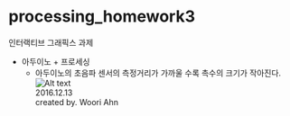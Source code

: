 # processing_homework3  
인터랙티브 그래픽스 과제    
* 아두이노 + 프로세싱
	* 아두이노의 초음파 센서의 측정거리가 가까울 수록 촉수의 크기가 작아진다.
![Alt text](https://github.com/missAHNG/processing_homework3/blob/master/img.png?raw=true)  
2016.12.13    
created by. Woori Ahn  

